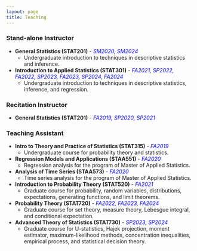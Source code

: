 ```yaml
---
layout: page
title: Teaching
---
```


### Stand-alone Instructor
* **General Statistics (STAT201)** - _<span style="color: blue;">SM2020, SM2024</span>_
  * Undergraduate introduction to techniques in descriptive statistics and inference.
* **Introduction to Applied Statistics (STAT301)** - _<span style="color: blue;">FA2021, SP2022, FA2022, SP2023, FA2023, SP2024, FA2024</span>_
  * Undergraduate introduction to techniques in descriptive statistics, inference, and regression.

### Recitation Instructor
* **General Statistics (STAT201)** - _<span style="color: blue;">FA2019, SP2020, SP2021</span>_

### Teaching Assistant
* **Intro to Theory and Practice of Statistics (STAT315)** - _<span style="color: blue;">FA2019</span>_
  * Undergraduate course for probability theory and statistics.
* **Regression Models and Applications (STAA551)** - _<span style="color: blue;">FA2020</span>_
  * Regression analysis for the program of Master of Applied Statistics.
* **Analysis of Time Series (STAA573)** - _<span style="color: blue;">FA2020</span>_
  * Time series analysis for the program of Master of Applied Statistics.
* **Introduction to Probability Theory (STAT520)** - _<span style="color: blue;">FA2021</span>_
  * Graduate course for probability, random variables, distributions, expectations, generating functions, and limit theorems.
* **Probability Theory (STAT720)** - _<span style="color: blue;">FA2022, FA2023, FA2024</span>_
  * Graduate course for set theory, measure theory, Lebesgue integral, and conditional expectation.
* **Advanced Theory of Statistics (STAT730)** - _<span style="color: blue;">SP2023, SP2024</span>_
  * Graduate course for U-statistics, Hajek projection, moment estimator, maximum-likelihood methods, concentration inequalities, empirical process, and statistical decision theory.
